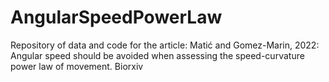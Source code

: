 # AngularSpeedPowerLaw

Repository of data and code for the article:
Matić and Gomez-Marin, 2022: Angular speed should be avoided when assessing  the speed-curvature power law of movement. Biorxiv
